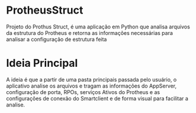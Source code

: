 # ProtheusStruct
Projeto do Prothus Struct, é uma aplicação em Python que analisa arquivos da estrutura do Protheus e retorna as informações necessárias para analisar a configuração de estrutura feita

# Ideia Principal
A ideia é que a partir de uma pasta principais passada pelo usuário, o aplicativo analise os arquivos e tragam as informações do AppServer, configuração de porta, RPOs, serviços Ativos do Protheus e as configurações de conexão do Smartclient e de forma visual para facilitar a analise.
